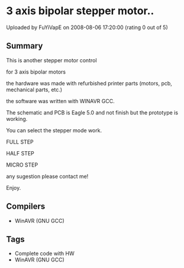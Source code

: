 # 3 axis bipolar stepper motor..

Uploaded by FuYiVapE on 2008-08-06 17:20:00 (rating 0 out of 5)

## Summary

This is another stepper motor control  

for 3 axis bipolar motors  

the hardware was made with refurbished printer parts (motors, pcb, mechanical parts, etc.)  

the software was written with WINAVR GCC.  

The schematic and PCB is Eagle 5.0 and not finish but the prototype is working.  

You can select the stepper mode work.  

FULL STEP  

HALF STEP  

MICRO STEP


any sugestion please contact me!


Enjoy.

## Compilers

- WinAVR (GNU GCC)

## Tags

- Complete code with HW
- WinAVR (GNU GCC)
